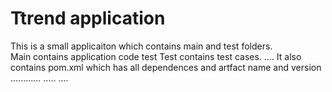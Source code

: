 # Ttrend application

This is a small applicaiton which contains main and test folders.  
Main contains application code test 
Test contains test cases.  ....
It also contains pom.xml which has all dependences and artfact name and version
............
.....
....
